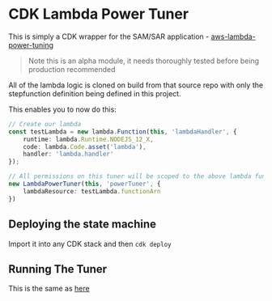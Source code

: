 # CDK Lambda Power Tuner

This is simply a CDK wrapper for the SAM/SAR application - [aws-lambda-power-tuning](https://github.com/alexcasalboni/aws-lambda-power-tuning)

>Note this is an alpha module, it needs thoroughly tested before being production recommended

All of the lambda logic is cloned on build from that source repo with only the stepfunction definition being defined in this project.

This enables you to now do this:

```typescript
// Create our lambda
const testLambda = new lambda.Function(this, 'lambdaHandler', {
    runtime: lambda.Runtime.NODEJS_12_X,
    code: lambda.Code.asset('lambda'),
    handler: 'lambda.handler'
});

// All permissions on this tuner will be scoped to the above lambda function
new LambdaPowerTuner(this, 'powerTuner', {
    lambdaResource: testLambda.functionArn
})
```

## Deploying the state machine
Import it into any CDK stack and then `cdk deploy`


## Running The Tuner
This is the same as [here](https://github.com/alexcasalboni/aws-lambda-power-tuning#how-to-execute-the-state-machine-web-console)

